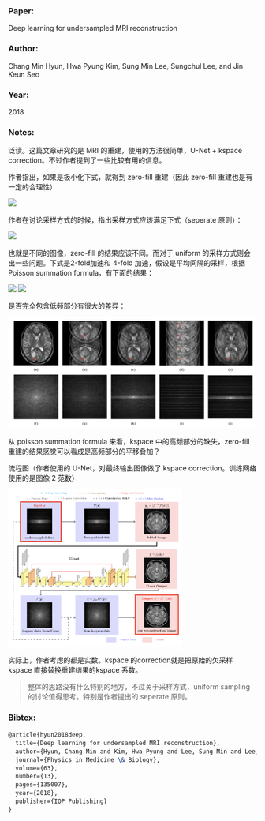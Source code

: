 ### Paper:

Deep learning for undersampled MRI reconstruction

### Author:

Chang Min Hyun, Hwa Pyung Kim, Sung Min Lee, Sungchul Lee, and Jin Keun Seo

### Year:

2018

### Notes:

泛读。这篇文章研究的是 MRI 的重建，使用的方法很简单，U-Net + kspace correction。不过作者提到了一些比较有用的信息。

作者指出，如果是极小化下式，就得到 zero-fill 重建（因此 zero-fill 重建也是有一定的合理性）

<img src="http://latex.codecogs.com/svg.latex? y_{b}= \underset{y \text { s.t. } S \circ \mathcal{F}_{y}=x}{\arg\min}  \|y\|_{\ell^{2}}" border="0"/>

作者在讨论采样方式的时候，指出采样方式应该满足下式（seperate 原则）：

<img src="http://latex.codecogs.com/svg.latex? \boldsymbol{y}_{1} \neq \boldsymbol{y}_{2} \text { implies }\left|\mathcal{F}^{-1}\right| \circ \mathcal{P} \circ \mathcal{S} \circ \mathcal{F}\left(\boldsymbol{y}_{1}\right) \neq\left|\mathcal{F}^{-1}\right| \circ \mathcal{P} \circ \mathcal{P} \circ \mathcal{F}\left(\boldsymbol{y}_{2}\right)" border="0"/>

也就是不同的图像，zero-fill 的结果应该不同。而对于 uniform 的采样方式则会出一些问题。下式是2-fold加速和 4-fold 加速，假设是平均间隔的采样，根据 Poisson summation formula，有下面的结果：

<img src="http://latex.codecogs.com/svg.latex? y_{2-\text{fold }}(n, m)=y(n, m)+y(n, m+N / 2)" border="0"/>

<img src="http://latex.codecogs.com/svg.latex? y_{4 \text { -fold }}(n, m)=\sum_{j=0}^{3} y\left(n, m+\frac{j N}{4}\right)" border="0"/>

是否完全包含低频部分有很大的差异：

<img src="https://raw.githubusercontent.com/Theodore-PKU/pictures/master/%E6%88%AA%E5%B1%8F2020-01-20%E4%B8%8B%E5%8D%882.20.12.png"/>

从 poisson summation formula 来看，kspace 中的高频部分的缺失，zero-fill 重建的结果感觉可以看成是高频部分的平移叠加？

流程图（作者使用的 U-Net，对最终输出图像做了 kspace correction。训练网络使用的是图像 2 范数）

<img src="https://raw.githubusercontent.com/Theodore-PKU/pictures/master/%E6%88%AA%E5%B1%8F2020-01-20%E4%B8%8B%E5%8D%882.06.29.png" width="70%"/>

实际上，作者考虑的都是实数。kspace 的correction就是把原始的欠采样 kspace 直接替换重建结果的kspace 系数。

> 整体的思路没有什么特别的地方，不过关于采样方式，uniform sampling 的讨论值得思考。特别是作者提出的 seperate 原则。

### Bibtex:

```latex
@article{hyun2018deep,
  title={Deep learning for undersampled MRI reconstruction},
  author={Hyun, Chang Min and Kim, Hwa Pyung and Lee, Sung Min and Lee, Sungchul and Seo, Jin Keun},
  journal={Physics in Medicine \& Biology},
  volume={63},
  number={13},
  pages={135007},
  year={2018},
  publisher={IOP Publishing}
}
```

